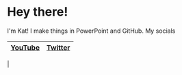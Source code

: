 # Hey there!
I'm Kat! I make things in PowerPoint and GitHub.
My socials

[YouTube](https://youtube.com/datkat21)|[Twitter](https://twitter.com/datkat22)
----|----
|
